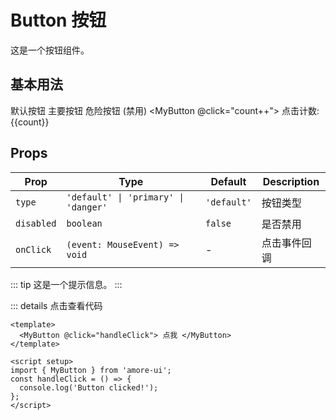 # Button 按钮

这是一个按钮组件。

## 基本用法

<script setup>
import {MyButton} from 'amore-ui'
import {ref} from 'vue'
const count = ref(0)
</script>

<MyButton> 默认按钮 </MyButton>
<MyButton type="primary"> 主要按钮 </MyButton>
<MyButton type="danger" disabled> 危险按钮 (禁用)</MyButton>
<MyButton @click="count++"> 点击计数: {{count}}</MyButton>

## Props

| Prop       | Type                                 | Default     | Description  |
| ---------- | ------------------------------------ | ----------- | ------------ |
| `type`     | `'default' \| 'primary' \| 'danger'` | `'default'` | 按钮类型     |
| `disabled` | `boolean`                            | `false`     | 是否禁用     |
| `onClick`  | `(event: MouseEvent) => void`        | -           | 点击事件回调 |

<!-- 你也可以使用 VitePress 的特殊容器来创建示例 -->

::: tip
这是一个提示信息。
:::

::: details 点击查看代码

```vue
<template>
  <MyButton @click="handleClick"> 点我 </MyButton>
</template>

<script setup>
import { MyButton } from 'amore-ui';
const handleClick = () => {
  console.log('Button clicked!');
};
</script>
```
